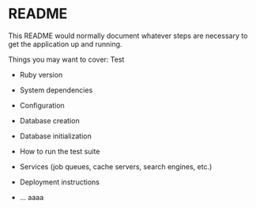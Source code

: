 # README

This README would normally document whatever steps are necessary to get the
application up and running.

Things you may want to cover:
Test
* Ruby version

* System dependencies

* Configuration

* Database creation

* Database initialization

* How to run the test suite

* Services (job queues, cache servers, search engines, etc.)

* Deployment instructions

* ...
aaaa
